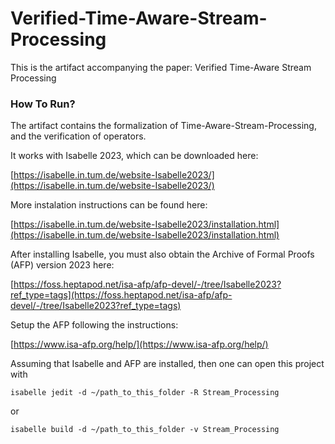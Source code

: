 # Verified-Time-Aware-Stream-Processing
This is the artifact accompanying the paper:
Verified Time-Aware Stream Processing

### How To Run?
The artifact contains the formalization of Time-Aware-Stream-Processing, and the verification of operators.

It works with Isabelle 2023, which can be downloaded here:

[https://isabelle.in.tum.de/website-Isabelle2023/](https://isabelle.in.tum.de/website-Isabelle2023/)

More instalation instructions can be found here:

[https://isabelle.in.tum.de/website-Isabelle2023/installation.html](https://isabelle.in.tum.de/website-Isabelle2023/installation.html)

After installing Isabelle, you must also obtain the Archive of Formal Proofs (AFP) version 2023 here:

[https://foss.heptapod.net/isa-afp/afp-devel/-/tree/Isabelle2023?ref_type=tags](https://foss.heptapod.net/isa-afp/afp-devel/-/tree/Isabelle2023?ref_type=tags)

Setup the AFP following the instructions:

[https://www.isa-afp.org/help/](https://www.isa-afp.org/help/)

Assuming that Isabelle and AFP are installed, then one can open this project with

```
isabelle jedit -d ~/path_to_this_folder -R Stream_Processing
```

or

```
isabelle build -d ~/path_to_this_folder -v Stream_Processing
```